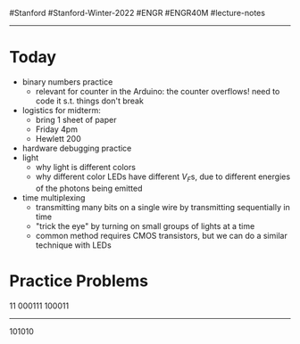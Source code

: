 #Stanford #Stanford-Winter-2022 #ENGR #ENGR40M #lecture-notes 
___
# Today
- binary numbers practice
	- relevant for counter in the Arduino: the counter overflows! need to code it s.t. things don't break
- logistics for midterm:
	- bring 1 sheet of paper
	- Friday 4pm
	- Hewlett 200
- hardware debugging practice
- light
	- why light is different colors
	- why different color LEDs have different $V_F$s, due to different energies of the photons being emitted
- time multiplexing
	- transmitting many bits on a single wire by transmitting sequentially in time
	- "trick the eye" by turning on small groups of lights at a time
	- common method requires CMOS transistors, but we can do a similar technique with LEDs

# Practice Problems
11
000111
100011
___
101010